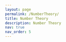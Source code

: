 ```yaml
---
layout: page
permalink: /NumberTheory/
title: Number Theory
description: Number Theory
nav: true
nav_order: 5
---
```


<!--
For now, this page is assumed to be a static description of your courses. You can convert it to a collection similar to `_projects/` so that you can have a dedicated page for each course.

Organize your courses by years, topics, or universities, however you like!
-->